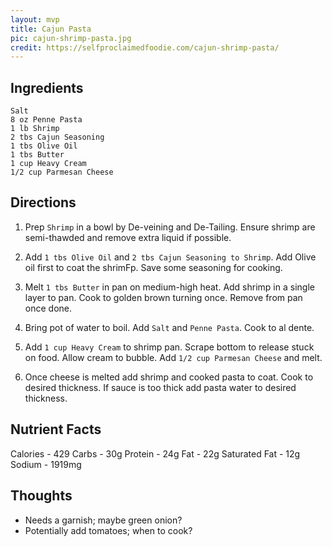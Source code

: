 ```yaml
---
layout: mvp
title: Cajun Pasta
pic: cajun-shrimp-pasta.jpg
credit: https://selfproclaimedfoodie.com/cajun-shrimp-pasta/
---
```


## Ingredients

```
Salt
8 oz Penne Pasta
1 lb Shrimp
2 tbs Cajun Seasoning
1 tbs Olive Oil
1 tbs Butter
1 cup Heavy Cream
1/2 cup Parmesan Cheese
```

## Directions

1. Prep `Shrimp` in a bowl by De-veining and De-Tailing. Ensure shrimp are semi-thawded and remove extra liquid if possible.

2. Add `1 tbs Olive Oil` and `2 tbs Cajun Seasoning to Shrimp`. Add Olive oil first to coat the shrimFp. Save some seasoning for cooking.

3. Melt `1 tbs Butter` in pan on medium-high heat. Add shrimp in a single layer to pan. Cook to golden brown turning once. Remove from pan once done.

4. Bring pot of water to boil. Add `Salt` and `Penne Pasta`. Cook to al dente.

5. Add `1 cup Heavy Cream` to shrimp pan. Scrape bottom to release stuck on food. Allow cream to bubble. Add `1/2 cup Parmesan Cheese` and melt.

6. Once cheese is melted add shrimp and cooked pasta to coat. Cook to desired thickness. If sauce is too thick add pasta water to desired thickness.

## Nutrient Facts

Calories - 429
Carbs - 30g
Protein - 24g
Fat - 22g
Saturated Fat - 12g
Sodium - 1919mg

## Thoughts

- Needs a garnish; maybe green onion?
- Potentially add tomatoes; when to cook?
